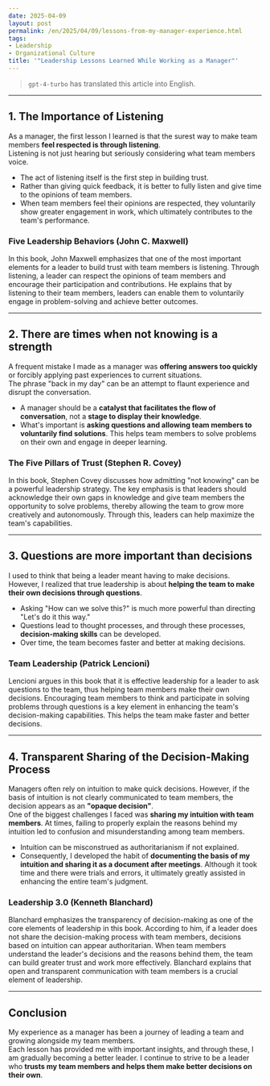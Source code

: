 ```yaml
---
date: 2025-04-09
layout: post
permalink: /en/2025/04/09/lessons-from-my-manager-experience.html
tags:
- Leadership
- Organizational Culture
title: '"Leadership Lessons Learned While Working as a Manager"'
---
```

> `gpt-4-turbo` has translated this article into English.

---

## 1. **The Importance of Listening**
As a manager, the first lesson I learned is that the surest way to make team members **feel respected is through listening**.  
Listening is not just hearing but seriously considering what team members voice.

- The act of listening itself is the first step in building trust.
- Rather than giving quick feedback, it is better to fully listen and give time to the opinions of team members.
- When team members feel their opinions are respected, they voluntarily show greater engagement in work, which ultimately contributes to the team's performance.

### **Five Leadership Behaviors (John C. Maxwell)**  
In this book, John Maxwell emphasizes that one of the most important elements for a leader to build trust with team members is listening. Through listening, a leader can respect the opinions of team members and encourage their participation and contributions. He explains that by listening to their team members, leaders can enable them to voluntarily engage in problem-solving and achieve better outcomes.

---

## 2. **There are times when not knowing is a strength**
A frequent mistake I made as a manager was **offering answers too quickly** or forcibly applying past experiences to current situations.  
The phrase "back in my day" can be an attempt to flaunt experience and disrupt the conversation.

- A manager should be a **catalyst that facilitates the flow of conversation**, not a **stage to display their knowledge**.
- What's important is **asking questions and allowing team members to voluntarily find solutions**. This helps team members to solve problems on their own and engage in deeper learning.

### **The Five Pillars of Trust (Stephen R. Covey)**  
In this book, Stephen Covey discusses how admitting "not knowing" can be a powerful leadership strategy. The key emphasis is that leaders should acknowledge their own gaps in knowledge and give team members the opportunity to solve problems, thereby allowing the team to grow more creatively and autonomously. Through this, leaders can help maximize the team's capabilities.

---

## 3. **Questions are more important than decisions**
I used to think that being a leader meant having to make decisions. However, I realized that true leadership is about **helping the team to make their own decisions through questions**.

- Asking "How can we solve this?" is much more powerful than directing "Let's do it this way."
- Questions lead to thought processes, and through these processes, **decision-making skills** can be developed.
- Over time, the team becomes faster and better at making decisions.

### **Team Leadership (Patrick Lencioni)**  
Lencioni argues in this book that it is effective leadership for a leader to ask questions to the team, thus helping team members make their own decisions. Encouraging team members to think and participate in solving problems through questions is a key element in enhancing the team's decision-making capabilities. This helps the team make faster and better decisions.

---

## 4. **Transparent Sharing of the Decision-Making Process**
Managers often rely on intuition to make quick decisions. However, if the basis of intuition is not clearly communicated to team members, the decision appears as an **"opaque decision"**.  
One of the biggest challenges I faced was **sharing my intuition with team members**. At times, failing to properly explain the reasons behind my intuition led to confusion and misunderstanding among team members.

- Intuition can be misconstrued as authoritarianism if not explained.
- Consequently, I developed the habit of **documenting the basis of my intuition and sharing it as a document after meetings**. Although it took time and there were trials and errors, it ultimately greatly assisted in enhancing the entire team's judgment.

### **Leadership 3.0 (Kenneth Blanchard)**  
Blanchard emphasizes the transparency of decision-making as one of the core elements of leadership in this book. According to him, if a leader does not share the decision-making process with team members, decisions based on intuition can appear authoritarian. When team members understand the leader's decisions and the reasons behind them, the team can build greater trust and work more effectively. Blanchard explains that open and transparent communication with team members is a crucial element of leadership.

---

## **Conclusion**
My experience as a manager has been a journey of leading a team and growing alongside my team members.  
Each lesson has provided me with important insights, and through these, I am gradually becoming a better leader. I continue to strive to be a leader who **trusts my team members and helps them make better decisions on their own**.
